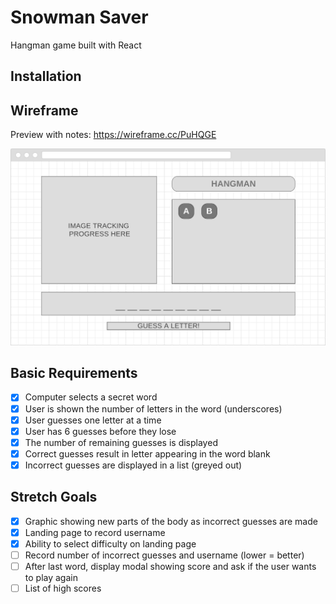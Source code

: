 # Snowman Saver
Hangman game built with React

## Installation


## Wireframe
Preview with notes: https://wireframe.cc/PuHQGE

![desktop mockup](docs/img/mockup_desktop.png)

## Basic Requirements
- [X] Computer selects a secret word
- [X] User is shown the number of letters in the word (underscores)
- [X] User guesses one letter at a time
- [X] User has 6 guesses before they lose
- [X] The number of remaining guesses is displayed
- [X] Correct guesses result in letter appearing in the word blank
- [X] Incorrect guesses are displayed in a list (greyed out)

## Stretch Goals
- [X] Graphic showing new parts of the body as incorrect guesses are made
- [X] Landing page to record username
- [X] Ability to select difficulty on landing page
- [ ] Record number of incorrect guesses and username (lower = better)
- [ ] After last word, display modal showing score and ask if the user wants to play again
- [ ] List of high scores
